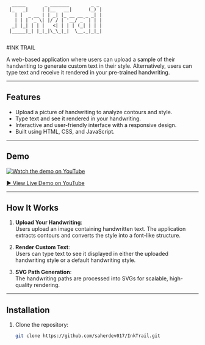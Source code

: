 ```text
                                   

  _____       _ _______        _ _ 
 |_   _|     | |__   __|      (_) |
   | |  _ __ | | _| |_ __ __ _ _| |
   | | | '_ \| |/ / | '__/ _` | | |
  _| |_| | | |   <| | | | (_| | | |
 |_____|_| |_|_|\_\_|_|  \__,_|_|_|
                                   
 ```                                  

#INK TRAIL

A web-based application where users can upload a sample of their handwriting to generate custom text in their style. Alternatively, users can type text and receive it rendered in your pre-trained handwriting.

---

## Features
- Upload a picture of handwriting to analyze contours and style.
- Type text and see it rendered in your handwriting.
- Interactive and user-friendly interface with a responsive design.
- Built using HTML, CSS, and JavaScript.

---

## Demo
[![Watch the demo on YouTube](https://img.youtube.com/vi/eKGKVnFmdgw/0.jpg)](https://youtu.be/eKGKVnFmdgw?feature=shared)

[▶️ View Live Demo on YouTube](https://youtu.be/eKGKVnFmdgw?feature=shared)


---

## How It Works
1. **Upload Your Handwriting**:  
   Users upload an image containing handwritten text. The application extracts contours and converts the style into a font-like structure.

2. **Render Custom Text**:  
   Users can type text to see it displayed in either the uploaded handwriting style or a default handwriting style.

3. **SVG Path Generation**:  
   The handwriting paths are processed into SVGs for scalable, high-quality rendering.

---

## Installation

1. Clone the repository:
   ```bash
   git clone https://github.com/saherdev017/InkTrail.git

   
